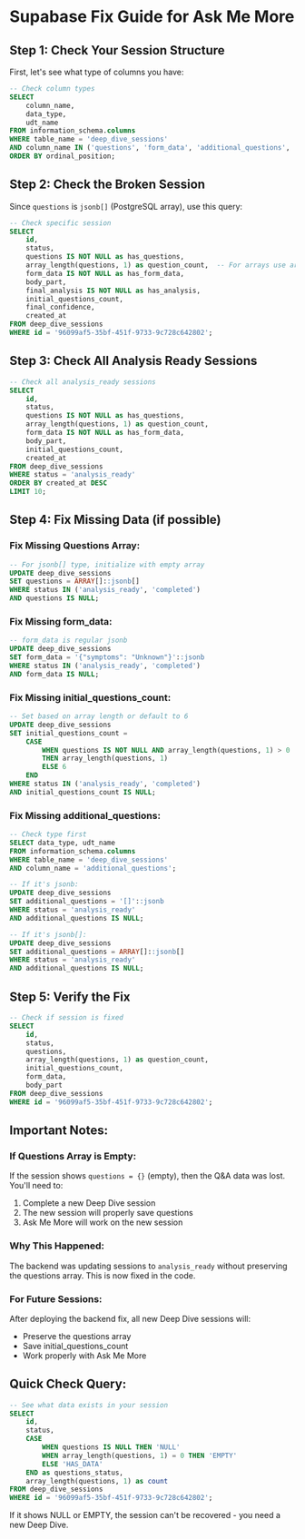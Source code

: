 # Supabase Fix Guide for Ask Me More

## Step 1: Check Your Session Structure

First, let's see what type of columns you have:

```sql
-- Check column types
SELECT 
    column_name, 
    data_type,
    udt_name
FROM information_schema.columns
WHERE table_name = 'deep_dive_sessions'
AND column_name IN ('questions', 'form_data', 'additional_questions', 'final_analysis')
ORDER BY ordinal_position;
```

## Step 2: Check the Broken Session

Since `questions` is `jsonb[]` (PostgreSQL array), use this query:

```sql
-- Check specific session
SELECT 
    id,
    status,
    questions IS NOT NULL as has_questions,
    array_length(questions, 1) as question_count,  -- For arrays use array_length
    form_data IS NOT NULL as has_form_data,
    body_part,
    final_analysis IS NOT NULL as has_analysis,
    initial_questions_count,
    final_confidence,
    created_at
FROM deep_dive_sessions
WHERE id = '96099af5-35bf-451f-9733-9c728c642802';
```

## Step 3: Check All Analysis Ready Sessions

```sql
-- Check all analysis_ready sessions
SELECT 
    id,
    status,
    questions IS NOT NULL as has_questions,
    array_length(questions, 1) as question_count,
    form_data IS NOT NULL as has_form_data,
    body_part,
    initial_questions_count,
    created_at
FROM deep_dive_sessions
WHERE status = 'analysis_ready'
ORDER BY created_at DESC
LIMIT 10;
```

## Step 4: Fix Missing Data (if possible)

### Fix Missing Questions Array:
```sql
-- For jsonb[] type, initialize with empty array
UPDATE deep_dive_sessions
SET questions = ARRAY[]::jsonb[]
WHERE status IN ('analysis_ready', 'completed') 
AND questions IS NULL;
```

### Fix Missing form_data:
```sql
-- form_data is regular jsonb
UPDATE deep_dive_sessions
SET form_data = '{"symptoms": "Unknown"}'::jsonb
WHERE status IN ('analysis_ready', 'completed') 
AND form_data IS NULL;
```

### Fix Missing initial_questions_count:
```sql
-- Set based on array length or default to 6
UPDATE deep_dive_sessions
SET initial_questions_count = 
    CASE 
        WHEN questions IS NOT NULL AND array_length(questions, 1) > 0 
        THEN array_length(questions, 1)
        ELSE 6
    END
WHERE status IN ('analysis_ready', 'completed') 
AND initial_questions_count IS NULL;
```

### Fix Missing additional_questions:
```sql
-- Check type first
SELECT data_type, udt_name 
FROM information_schema.columns 
WHERE table_name = 'deep_dive_sessions' 
AND column_name = 'additional_questions';

-- If it's jsonb:
UPDATE deep_dive_sessions
SET additional_questions = '[]'::jsonb
WHERE status = 'analysis_ready' 
AND additional_questions IS NULL;

-- If it's jsonb[]:
UPDATE deep_dive_sessions
SET additional_questions = ARRAY[]::jsonb[]
WHERE status = 'analysis_ready' 
AND additional_questions IS NULL;
```

## Step 5: Verify the Fix

```sql
-- Check if session is fixed
SELECT 
    id,
    status,
    questions,
    array_length(questions, 1) as question_count,
    initial_questions_count,
    form_data,
    body_part
FROM deep_dive_sessions
WHERE id = '96099af5-35bf-451f-9733-9c728c642802';
```

## Important Notes:

### If Questions Array is Empty:
If the session shows `questions = {}` (empty), then the Q&A data was lost. You'll need to:
1. Complete a new Deep Dive session
2. The new session will properly save questions
3. Ask Me More will work on the new session

### Why This Happened:
The backend was updating sessions to `analysis_ready` without preserving the questions array. This is now fixed in the code.

### For Future Sessions:
After deploying the backend fix, all new Deep Dive sessions will:
- Preserve the questions array
- Save initial_questions_count
- Work properly with Ask Me More

## Quick Check Query:
```sql
-- See what data exists in your session
SELECT 
    id,
    status,
    CASE 
        WHEN questions IS NULL THEN 'NULL'
        WHEN array_length(questions, 1) = 0 THEN 'EMPTY'
        ELSE 'HAS_DATA'
    END as questions_status,
    array_length(questions, 1) as count
FROM deep_dive_sessions
WHERE id = '96099af5-35bf-451f-9733-9c728c642802';
```

If it shows NULL or EMPTY, the session can't be recovered - you need a new Deep Dive.
